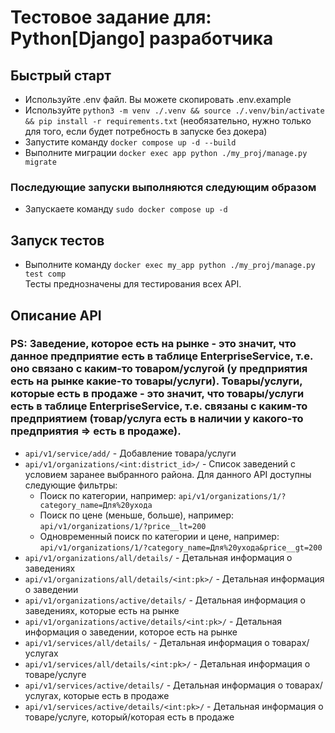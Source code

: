 # Тестовое задание для: Python[Django] разработчика
## Быстрый старт
- Используйте .env файл. Вы можете скопировать .env.example
- Используйте `python3 -m venv ./.venv && source ./.venv/bin/activate && pip install -r requirements.txt` (необязательно, нужно только для того, если будет потребность в запуске без докера)
- Запустите команду `docker compose up -d --build`
- Выполните миграции `docker exec app python ./my_proj/manage.py migrate`
### Последующие запуски выполняются следующим образом
- Запускаете команду `sudo docker compose up -d`
## Запуск тестов
 - Выполните команду `docker exec my_app python ./my_proj/manage.py test comp` <br /> Тесты преднозначены для тестирования всех API.
## Описание API
### PS: Заведение, которое есть на рынке - это значит, что данное предприятие есть в таблице EnterpriseService, т.е. оно связано с каким-то товаром/услугой (у предприятия есть на рынке какие-то товары/услуги). Товары/услуги, которые есть в продаже - это значит, что товары/услуги есть в таблице EnterpriseService, т.е. связаны с каким-то предприятием (товар/услуга есть в наличии у какого-то предприятия => есть в продаже).
- `api/v1/service/add/` - Добавление товара/услуги
- `api/v1/organizations/<int:district_id>/` - Список заведений с условием заранее выбранного района. Для данного API доступны следующие фильтры:
    - Поиск по категории, например: `api/v1/organizations/1/?category_name=Для%20ухода`
    - Поиск по цене (меньше, больше), например: `api/v1/organizations/1/?price__lt=200`
    - Одновременный поиск по категории и цене, например: `api/v1/organizations/1/?category_name=Для%20ухода&price__gt=200`
- `api/v1/organizations/all/details/` - Детальная информация о заведениях
- `api/v1/organizations/all/details/<int:pk>/` - Детальная информация о заведении
- `api/v1/organizations/active/details/` - Детальная информация о заведениях, которые есть на рынке
- `api/v1/organizations/active/details/<int:pk>/` - Детальная информация о заведении, которое есть на рынке
- `api/v1/services/all/details/` - Детальная информация о товарах/услугах
- `api/v1/services/all/details/<int:pk>/` - Детальная информация о товаре/услуге
- `api/v1/services/active/details/` - Детальная информация о товарах/услугах, которые есть в продаже
- `api/v1/services/active/details/<int:pk>/` - Детальная информация о товаре/услугe, который/которая есть в продаже